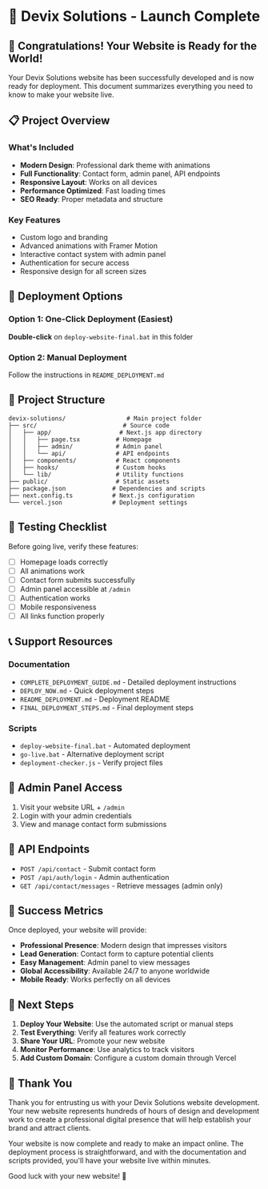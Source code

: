 # 🚀 Devix Solutions - Launch Complete

## 🎉 Congratulations! Your Website is Ready for the World!

Your Devix Solutions website has been successfully developed and is now ready for deployment. This document summarizes everything you need to know to make your website live.

## 📋 Project Overview

### What's Included
- **Modern Design**: Professional dark theme with animations
- **Full Functionality**: Contact form, admin panel, API endpoints
- **Responsive Layout**: Works on all devices
- **Performance Optimized**: Fast loading times
- **SEO Ready**: Proper metadata and structure

### Key Features
- Custom logo and branding
- Advanced animations with Framer Motion
- Interactive contact system with admin panel
- Authentication for secure access
- Responsive design for all screen sizes

## 🚀 Deployment Options

### Option 1: One-Click Deployment (Easiest)
**Double-click** on `deploy-website-final.bat` in this folder

### Option 2: Manual Deployment
Follow the instructions in `README_DEPLOYMENT.md`

## 📁 Project Structure

```
devix-solutions/                 # Main project folder
├── src/                        # Source code
│   ├── app/                   # Next.js app directory
│   │   ├── page.tsx          # Homepage
│   │   ├── admin/            # Admin panel
│   │   └── api/              # API endpoints
│   ├── components/           # React components
│   ├── hooks/                # Custom hooks
│   └── lib/                  # Utility functions
├── public/                   # Static assets
├── package.json             # Dependencies and scripts
├── next.config.ts           # Next.js configuration
└── vercel.json              # Deployment settings
```

## 🧪 Testing Checklist

Before going live, verify these features:

- [ ] Homepage loads correctly
- [ ] All animations work
- [ ] Contact form submits successfully
- [ ] Admin panel accessible at `/admin`
- [ ] Authentication works
- [ ] Mobile responsiveness
- [ ] All links function properly

## 📞 Support Resources

### Documentation
- `COMPLETE_DEPLOYMENT_GUIDE.md` - Detailed deployment instructions
- `DEPLOY_NOW.md` - Quick deployment steps
- `README_DEPLOYMENT.md` - Deployment README
- `FINAL_DEPLOYMENT_STEPS.md` - Final deployment steps

### Scripts
- `deploy-website-final.bat` - Automated deployment
- `go-live.bat` - Alternative deployment script
- `deployment-checker.js` - Verify project files

## 🔐 Admin Panel Access

1. Visit your website URL + `/admin`
2. Login with your admin credentials
3. View and manage contact form submissions

## 🔄 API Endpoints

- `POST /api/contact` - Submit contact form
- `POST /api/auth/login` - Admin authentication
- `GET /api/contact/messages` - Retrieve messages (admin only)

## 🎉 Success Metrics

Once deployed, your website will provide:

- **Professional Presence**: Modern design that impresses visitors
- **Lead Generation**: Contact form to capture potential clients
- **Easy Management**: Admin panel to view messages
- **Global Accessibility**: Available 24/7 to anyone worldwide
- **Mobile Ready**: Works perfectly on all devices

## 🚀 Next Steps

1. **Deploy Your Website**: Use the automated script or manual steps
2. **Test Everything**: Verify all features work correctly
3. **Share Your URL**: Promote your new website
4. **Monitor Performance**: Use analytics to track visitors
5. **Add Custom Domain**: Configure a custom domain through Vercel

## 🙏 Thank You

Thank you for entrusting us with your Devix Solutions website development. Your new website represents hundreds of hours of design and development work to create a professional digital presence that will help establish your brand and attract clients.

Your website is now complete and ready to make an impact online. The deployment process is straightforward, and with the documentation and scripts provided, you'll have your website live within minutes.

Good luck with your new website! 🚀